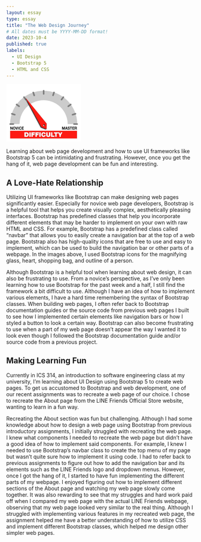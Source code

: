 ```yaml
---
layout: essay
type: essay
title: "The Web Design Journey"
# All dates must be YYYY-MM-DD format!
date: 2023-10-4
published: true
labels:
  - UI Design
  - Bootstrap 5
  - HTML and CSS
---
```


<img width="200px" class="rounded float-start pe-4" src="../img/difficulty/degree_difficulty.jpg">

Learning about web page development and how to use UI frameworks like Bootstrap 5 can be intimidating and frustrating. However, once you get the hang of it, web page development can be fun and interesting.  

## A Love-Hate Relationship

Utilizing UI frameworks like Bootstrap can make designing web pages significantly easier. Especially for novice web page developers, Bootstrap is a helpful tool that helps you create visually complex, aesthetically pleasing interfaces. Bootstrap has predefined classes that help you incorporate different elements that may be harder to implement on your own with raw HTML and CSS. For example, Bootstrap has a predefined class called “navbar” that allows you to easily create a navigation bar at the top of a web page. Bootstrap also has high-quality icons that are free to use and easy to implement, which can be used to build the navigation bar or other parts of a webpage. In the images above, I used Bootstrap icons for the magnifying glass, heart, shopping bag, and outline of a person. 

Although Bootstrap is a helpful tool when learning about web design, it can also be frustrating to use. From a novice’s perspective, as I’ve only been learning how to use Bootstrap for the past week and a half, I still find the framework a bit difficult to use. Although I have an idea of how to implement various elements, I have a hard time remembering the syntax of Bootstrap classes. When building web pages, I often refer back to Bootstrap documentation guides or the source code from previous web pages I built to see how I implemented certain elements like navigation bars or how I styled a button to look a certain way. Bootstrap can also become frustrating to use when a part of my web page doesn’t appear the way I wanted it to look even though I followed the Bootstrap documentation guide and/or source code from a previous project. 

## Making Learning Fun 

Currently in ICS 314, an introduction to software engineering class at my university, I’m learning about UI Design using Bootstrap 5 to create web pages. To get us accustomed to Bootstrap and web development, one of our recent assignments was to recreate a web page of our choice. I chose to recreate the About page from the LINE Friends Official Store website, wanting to learn in a fun way. 

Recreating the About section was fun but challenging. Although I had some knowledge about how to design a web page using Bootstrap from previous introductory assignments, I initially struggled with recreating the web page. I knew what components I needed to recreate the web page but didn’t have a good idea of how to implement said components. For example, I knew I needed to use Bootstrap’s navbar class to create the top menu of my page but wasn’t quite sure how to implement it using code. I had to refer back to previous assignments to figure out how to add the navigation bar and its elements such as the LINE Friends logo and dropdown menus. However, once I got the hang of it, I started to have fun implementing the different parts of my webpage. I enjoyed figuring out how to implement different sections of the About page and watching my web page slowly come together. It was also rewarding to see that my struggles and hard work paid off when I compared my web page with the actual LINE Friends webpage, observing that my web page looked very similar to the real thing. Although I struggled with implementing various features in my recreated web page, the assignment helped me have a better understanding of how to utilize CSS and implement different Bootstrap classes, which helped me design other simpler web pages. 
